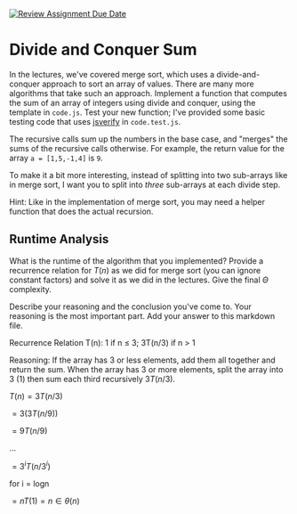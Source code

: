 [![Review Assignment Due Date](https://classroom.github.com/assets/deadline-readme-button-24ddc0f5d75046c5622901739e7c5dd533143b0c8e959d652212380cedb1ea36.svg)](https://classroom.github.com/a/E1vcEWuv)
# Divide and Conquer Sum

In the lectures, we've covered merge sort, which uses a divide-and-conquer
approach to sort an array of values. There are many more algorithms that take
such an approach. Implement a function that computes the sum of an array of
integers using divide and conquer, using the template in `code.js`. Test your
new function; I've provided some basic testing code that uses
[jsverify](https://jsverify.github.io/) in `code.test.js`.

The recursive calls sum up the numbers in the base case, and "merges" the sums
of the recursive calls otherwise. For example, the return value for the array `a
= [1,5,-1,4]` is `9`.

To make it a bit more interesting, instead of splitting into two sub-arrays like
in merge sort, I want you to split into *three* sub-arrays at each divide step.

Hint: Like in the implementation of merge sort, you may need a helper function
that does the actual recursion.

## Runtime Analysis

What is the runtime of the algorithm that you implemented? Provide a recurrence
relation for $T(n)$ as we did for merge sort (you can ignore constant factors)
and solve it as we did in the lectures. Give the final $\Theta$ complexity.

Describe your reasoning and the conclusion you've come to. Your reasoning is the
most important part. Add your answer to this markdown file.

Recurrence Relation T(n): 1 if n ≤ 3; 3T(n/3) if n > 1

Reasoning: If the array has 3 or less elements, add them all together and return the sum. When the array has 3 or more elements, split the array into 3 (1) then sum each third recursively $3T(n/3)$.

  $T(n)=3T(n/3)$
  
  $=3(3T(n/9))$
  
  $=9T(n/9)$
  
  ...
  
  $=3^iT(n/3^i)$
  

for i = logn

$=nT(1) = n \in \theta(n)$
